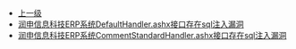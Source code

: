 * [上一级](docs/wy876_poc/)
* [润申信息科技ERP系统DefaultHandler.ashx接口存在sql注入漏洞](docs/wy876_poc/%E6%B6%A6%E7%94%B3%E4%BF%A1%E6%81%AF%E7%A7%91%E6%8A%80ERP%E7%B3%BB%E7%BB%9F/%E6%B6%A6%E7%94%B3%E4%BF%A1%E6%81%AF%E7%A7%91%E6%8A%80ERP%E7%B3%BB%E7%BB%9FDefaultHandler.ashx%E6%8E%A5%E5%8F%A3%E5%AD%98%E5%9C%A8sql%E6%B3%A8%E5%85%A5%E6%BC%8F%E6%B4%9E.md)
* [润申信息科技ERP系统CommentStandardHandler.ashx接口存在sql注入漏洞](docs/wy876_poc/%E6%B6%A6%E7%94%B3%E4%BF%A1%E6%81%AF%E7%A7%91%E6%8A%80ERP%E7%B3%BB%E7%BB%9F/%E6%B6%A6%E7%94%B3%E4%BF%A1%E6%81%AF%E7%A7%91%E6%8A%80ERP%E7%B3%BB%E7%BB%9FCommentStandardHandler.ashx%E6%8E%A5%E5%8F%A3%E5%AD%98%E5%9C%A8sql%E6%B3%A8%E5%85%A5%E6%BC%8F%E6%B4%9E.md)
